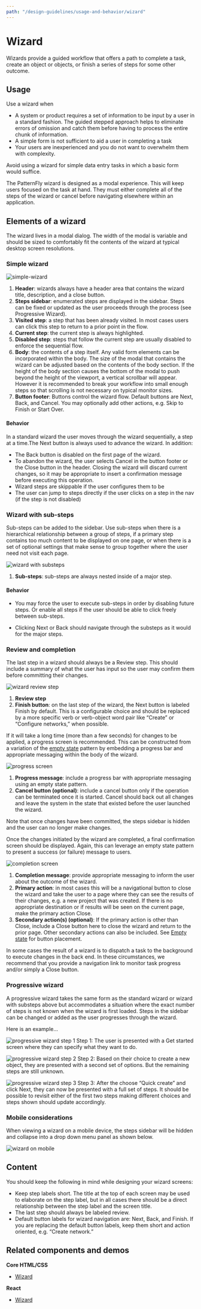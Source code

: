 ```yaml
---
path: "/design-guidelines/usage-and-behavior/wizard"
---
```

# Wizard
Wizards provide a guided workflow that offers a path to complete a task, create an object or objects, or finish a series of steps for some other outcome.

## Usage
Use a wizard when

* A system or product requires a set of information to be input by a user in a standard fashion. The guided stepped approach helps to eliminate errors of omission and catch them before having to process the entire chunk of information.
* A simple form is not sufficient to aid a user in completing a task
* Your users are inexperienced and you do not want to overwhelm them with complexity.

Avoid using a wizard for simple data entry tasks in which a basic form would suffice.

The PatternFly wizard is designed as a modal experience. This will keep users focused on the task at hand. They must either complete all of the steps of the wizard or cancel before navigating elsewhere within an application.

## Elements of a wizard
The wizard lives in a modal dialog. The width of the modal is variable and should be sized to comfortably fit the contents of the wizard at typical desktop screen resolutions.

### Simple wizard

![simple-wizard](img/standard-wizard.png)

1. **Header**: wizards always have a header area that contains the wizard title, description, and a close button.
2. **Steps sidebar**: enumerated steps are displayed in the sidebar. Steps can be fixed or updated as the user proceeds through the process (see Progressive Wizard).
3. **Visited step**: a step that has been already visited. In most cases users can click this step to return to a prior point in the flow.
4. **Current step**: the current step is always highlighted.
5. **Disabled step**: steps that follow the current step are usually disabled to enforce the sequential flow.
6. **Body**: the contents of a step itself. Any valid form elements can be incorporated within the body. The size of the modal that contains the wizard can be adjusted based on the contents of the body section. If the height of the body section causes the bottom of the modal to push beyond the height of the viewport, a vertical scrollbar will appear. However it is recommended to break your workflow into small enough steps so that scrolling is not necessary on typical monitor sizes.
7. **Button footer**: Buttons control the wizard flow. Default buttons are Next, Back, and Cancel. You may optionally add other actions, e.g. Skip to Finish or Start Over.

#### Behavior
In a standard wizard the user moves through the wizard sequentially, a step at a time.The Next button is always used to advance the wizard. In addition:

* The Back button is disabled on the first page of the wizard.
* To abandon the wizard, the user selects Cancel in the button footer or the Close button in the header. Closing the wizard will discard current changes, so it may be appropriate to insert a confirmation message before executing this operation.
* Wizard steps are skippable if the user configures them to be
* The user can jump to steps directly if the user clicks on a step in the nav (if the step is not disabled)

### Wizard with sub-steps
Sub-steps can be added to the sidebar. Use sub-steps when there is a hierarchical relationship between a group of steps, if a primary step contains too much content to be displayed on one page, or when there is a set of optional settings that make sense to group together where the user need not visit each page.

![wizard with substeps](img/wizard-with-substeps.png)

1. **Sub-steps**: sub-steps are always nested inside of a major step.

#### Behavior

* You may force the user to execute sub-steps in order by disabling future steps. Or enable all steps if the user should be able to click freely between sub-steps.

* Clicking Next or Back should navigate through the substeps as it would for the major steps.

### Review and completion
The last step in a wizard should always be a Review step. This should include a summary of what the user has input so the user may confirm them before committing their changes.

![wizard review step](img/review-screen.png)

1. **Review step**
2. **Finish button**: on the last step of the wizard, the Next button is labeled Finish by default. This is a configurable choice and should be replaced by a more specific verb or verb-object word pair like “Create” or “Configure networks,” when possible.

If it will take a long time (more than a few seconds) for changes to be applied, a progress screen is recommended. This can be constructed from a variation of the [empty state](design-guidelines/usage-and-behavior/empty-state) pattern by embedding a progress bar and appropriate messaging within the body of the wizard.

![progress screen](img/progress-screen.png)

1. **Progress message**: include a progress bar with appropriate messaging using an empty state pattern.
2. **Cancel button (optional)**: include a cancel button only if the operation can be terminated once it is started. Cancel should back out all changes and leave the system in the state that existed before the user launched the wizard.

Note that once changes have been committed, the steps sidebar is hidden and the user can no longer make changes.

Once the changes initiated by the wizard are completed, a final confirmation screen should be displayed. Again, this can leverage an empty state pattern to present a success (or failure) message to users.

![completion screen](img/completion-screen.png)
1. **Completion message**: provide appropriate messaging to inform the user about the outcome of the wizard.
2. **Primary action**: in most cases this will be a navigational button to close the wizard and take the user to a page where they can see the results of their changes, e.g. a new project that was created. If there is no appropriate destination or if results will be seen on the current page, make the primary action Close.
3. **Secondary action(s) (optional)**: If the primary action is other than Close, include a Close button here to close the wizard and return to the prior page. Other secondary actions can also be included. See [Empty state](design-guidelines/usage-and-behavior/empty-state) for button placement.

In some cases the result of a wizard is to dispatch a task to the background to execute changes in the back end. In these circumstances, we recommend that you provide a navigation link to monitor task progress and/or simply a Close button.

### Progressive wizard
A progressive wizard takes the same form as the standard wizard or wizard with substeps above but accommodates a situation where the exact number of steps is not known when the wizard is first loaded. Steps in the sidebar can be changed or added as the user progresses through the wizard.

Here is an example...

![progressive wizard step 1](img/wizard-progressive-step1.png)
Step 1: The user is presented with a Get started screen where they can specify what they want to do.

![progressive wizard step 2](img/wizard-progressive-step2-new.png)
Step 2: Based on their choice to create a new object, they are presented with a second set of options. But the remaining steps are still unknown.

![progressive wizard step 3](img/wizard-progressive-step3-new.png)
Step 3: After the choose “Quick create” and click Next, they can now be presented with a full set of steps. It should be possible to revisit either of the first two steps making different choices and steps shown should update accordingly.

### Mobile considerations
When viewing a wizard on a mobile device, the steps sidebar will be hidden and collapse into a drop down menu panel as shown below.

![wizard on mobile](img/mobile-wizard.png)


## Content
You should keep the following in mind while designing your wizard screens:

* Keep step labels short. The title at the top of each screen may be used to elaborate on the step label, but in all cases there should be a direct relationship between the step label and the screen title.
* The last step should always be labeled review.
* Default button labels for wizard navigation are: Next, Back, and Finish. If you are replacing the default button labels, keep them short and action oriented, e.g. “Create network.”


## Related components and demos
**Core HTML/CSS**
* [Wizard](/documentation/core/components/wizard)

**React**
* [Wizard](/documentation/react/components/wizard)

